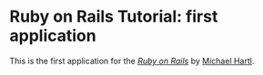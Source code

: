 # Ruby on Rails Tutorial: first application

This is the first application for the [*Ruby on Rails*](http://railstutorial.org) by [Michael Hartl](http://michaelhartl.com/).
